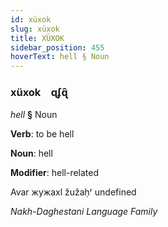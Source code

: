 ```yaml
---
id: xüxok
slug: xüxok
title: XÜXOK
sidebar_position: 455
hoverText: hell § Noun
---
```


### xüxok&emsp;<span kind="abugida">ɋʄɋ̑</span>

*hell* **§** Noun

**Verb**: to be hell

**Noun**: hell

**Modifier**: hell-related

Avar жужахӏ žužaḥʳ undefined

*Nakh-Daghestani Language Family*